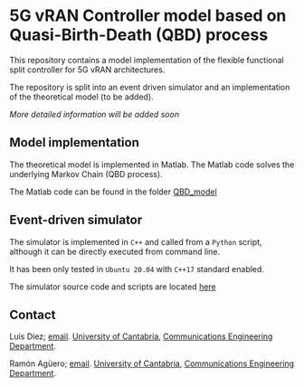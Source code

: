 # 5G vRAN Controller model based on Quasi-Birth-Death (QBD) process

This repository contains a model implementation of the flexible functional split controller for 5G vRAN architectures.

The repository is split into an event driven simulator and an implementation of the theoretical model (to be added). 

*More detailed information will be added soon*

## Model implementation

The theoretical model is implemented in Matlab. The Matlab code solves the underlying Markov Chain (QBD process).

The Matlab code can be found in the folder [QBD_model](./QBD_mdel)


## Event-driven simulator

The simulator is implemented in `C++` and called from a `Python` script, although it can be directly executed from command line.

It has been only tested in `Ubuntu 20.04` with `C++17` standard enabled.

The simulator source code and scripts are located [here](./Ev_simulator) 


## Contact
Luis Diez;  [email](mailto:ldiez@tlmat.unican.es). [University of Cantabria](https://web.unican.es/), [Communications Engineering Department](https://www.tlmat.unican.es/).

Ramón Agüero; [email](mailto:ramon@tlmat.unican.es). [University of Cantabria](https://web.unican.es/), [Communications Engineering Department](https://www.tlmat.unican.es/).